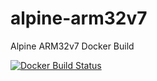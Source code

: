 # alpine-arm32v7
Alpine ARM32v7 Docker Build

[![Docker Build Status](https://img.shields.io/docker/build/jrottenberg/ffmpeg.svg)](https://registry.hub.docker.com/u/simhaglobal/alpine-arm32v7/trigger/98f9ac05-725f-44b4-ba42-16894c8d4f86/)
